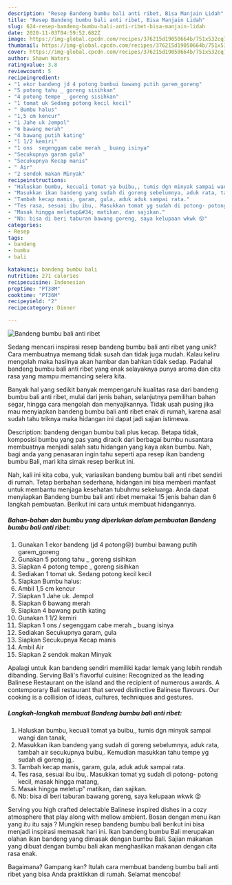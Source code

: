 ```yaml
---
description: "Resep Bandeng bumbu bali anti ribet, Bisa Manjain Lidah"
title: "Resep Bandeng bumbu bali anti ribet, Bisa Manjain Lidah"
slug: 624-resep-bandeng-bumbu-bali-anti-ribet-bisa-manjain-lidah
date: 2020-11-03T04:59:52.682Z
image: https://img-global.cpcdn.com/recipes/376215d19050664b/751x532cq70/bandeng-bumbu-bali-anti-ribet-foto-resep-utama.jpg
thumbnail: https://img-global.cpcdn.com/recipes/376215d19050664b/751x532cq70/bandeng-bumbu-bali-anti-ribet-foto-resep-utama.jpg
cover: https://img-global.cpcdn.com/recipes/376215d19050664b/751x532cq70/bandeng-bumbu-bali-anti-ribet-foto-resep-utama.jpg
author: Shawn Waters
ratingvalue: 3.8
reviewcount: 5
recipeingredient:
- "1 ekor bandeng jd 4 potong bumbui bawang putih garem_goreng"
- "5 potong tahu _ goreng sisihkan"
- "4 potong tempe _ goreng sisihkan"
- "1 tomat uk Sedang potong kecil kecil"
- " Bumbu halus"
- "1,5 cm kencur"
- "1 Jahe uk Jempol"
- "6 bawang merah"
- "4 bawang putih kating"
- "1 1/2 kemiri"
- "1 ons  segenggam cabe merah _ buang isinya"
- "Secukupnya garam gula"
- "Secukupnya Kecap manis"
- " Air"
- "2 sendok makan Minyak"
recipeinstructions:
- "Haluskan bumbu, kecuali tomat ya buibu,, tumis dgn minyak sampai wangi dan tanak,"
- "Masukkan ikan bandeng yang sudah di goreng sebelumnya, aduk rata, tambah air secukupnya buibu,. Kemudian masukkan tahu tempe yg sudah di goreng jg,."
- "Tambah kecap manis, garam, gula, aduk aduk sampai rata."
- "Tes rasa, sesuai ibu ibu,. Masukkan tomat yg sudah di potong- potong kecil, masak hingga matang,"
- "Masak hingga meletup&#34; matikan, dan sajikan."
- "Nb: bisa di beri taburan bawang goreng, saya kelupaan wkwk 😝"
categories:
- Resep
tags:
- bandeng
- bumbu
- bali

katakunci: bandeng bumbu bali 
nutrition: 271 calories
recipecuisine: Indonesian
preptime: "PT38M"
cooktime: "PT36M"
recipeyield: "2"
recipecategory: Dinner

---
```



![Bandeng bumbu bali anti ribet](https://img-global.cpcdn.com/recipes/376215d19050664b/751x532cq70/bandeng-bumbu-bali-anti-ribet-foto-resep-utama.jpg)

Sedang mencari inspirasi resep bandeng bumbu bali anti ribet yang unik? Cara membuatnya memang tidak susah dan tidak juga mudah. Kalau keliru mengolah maka hasilnya akan hambar dan bahkan tidak sedap. Padahal bandeng bumbu bali anti ribet yang enak selayaknya punya aroma dan cita rasa yang mampu memancing selera kita.

Banyak hal yang sedikit banyak mempengaruhi kualitas rasa dari bandeng bumbu bali anti ribet, mulai dari jenis bahan, selanjutnya pemilihan bahan segar, hingga cara mengolah dan menyajikannya. Tidak usah pusing jika mau menyiapkan bandeng bumbu bali anti ribet enak di rumah, karena asal sudah tahu triknya maka hidangan ini dapat jadi sajian istimewa.

Description: bandeng dengan bumbu bali plus kecap. Betapa tidak, komposisi bumbu yang pas yang diracik dari berbagai bumbu nusantara membuatnya menjadi salah satu hidangan yang kaya akan bumbu. Nah, bagi anda yang penasaran ingin tahu seperti apa resep ikan bandeng bumbu Bali, mari kita simak resep berikut ini.


Nah, kali ini kita coba, yuk, variasikan bandeng bumbu bali anti ribet sendiri di rumah. Tetap berbahan sederhana, hidangan ini bisa memberi manfaat untuk membantu menjaga kesehatan tubuhmu sekeluarga. Anda dapat menyiapkan Bandeng bumbu bali anti ribet memakai 15 jenis bahan dan 6 langkah pembuatan. Berikut ini cara untuk membuat hidangannya.

<!--inarticleads1-->

##### Bahan-bahan dan bumbu yang diperlukan dalam pembuatan Bandeng bumbu bali anti ribet:

1. Gunakan 1 ekor bandeng (jd 4 potong😢) bumbui bawang putih garem_goreng
1. Gunakan 5 potong tahu _ goreng sisihkan
1. Siapkan 4 potong tempe _ goreng sisihkan
1. Sediakan 1 tomat uk. Sedang potong kecil kecil
1. Siapkan  Bumbu halus:
1. Ambil 1,5 cm kencur
1. Siapkan 1 Jahe uk. Jempol
1. Siapkan 6 bawang merah
1. Siapkan 4 bawang putih kating
1. Gunakan 1 1/2 kemiri
1. Siapkan 1 ons / segenggam cabe merah _ buang isinya
1. Sediakan Secukupnya garam, gula
1. Siapkan Secukupnya Kecap manis
1. Ambil  Air
1. Siapkan 2 sendok makan Minyak


Apalagi untuk ikan bandeng sendiri memiliki kadar lemak yang lebih rendah dibanding. Serving Bali&#39;s flavorful cuisine: Recognized as the leading Balinese Restaurant on the island and the recipient of numerous awards. A contemporary Bali restaurant that served distinctive Balinese flavours. Our cooking is a collision of ideas, cultures, techniques and gestures. 

<!--inarticleads2-->

##### Langkah-langkah membuat Bandeng bumbu bali anti ribet:

1. Haluskan bumbu, kecuali tomat ya buibu,, tumis dgn minyak sampai wangi dan tanak,
1. Masukkan ikan bandeng yang sudah di goreng sebelumnya, aduk rata, tambah air secukupnya buibu,. Kemudian masukkan tahu tempe yg sudah di goreng jg,.
1. Tambah kecap manis, garam, gula, aduk aduk sampai rata.
1. Tes rasa, sesuai ibu ibu,. Masukkan tomat yg sudah di potong- potong kecil, masak hingga matang,
1. Masak hingga meletup&#34; matikan, dan sajikan.
1. Nb: bisa di beri taburan bawang goreng, saya kelupaan wkwk 😝


Serving you high crafted delectable Balinese inspired dishes in a cozy atmosphere that play along with mellow ambient. Bosan dengan menu ikan yang itu itu saja ? Mungkin resep bandeng bumbu bali berikut ini bisa menjadi inspirasi memasak hari ini. Ikan bandeng bumbu Bali merupakan olahan ikan bandeng yang dimasak dengan bumbu Bali. Sajian makanan yang dibuat dengan bumbu bali akan menghasilkan makanan dengan cita rasa enak. 

Bagaimana? Gampang kan? Itulah cara membuat bandeng bumbu bali anti ribet yang bisa Anda praktikkan di rumah. Selamat mencoba!
